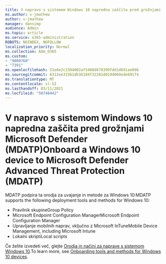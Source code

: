 ```yaml
---
title: V napravo s sistemom Windows 10 napredna zaščita pred grožnjami Microsoft Defender (MDATP)
ms.author: v-jmathew
author: v-jmathew
manager: dansimp
audience: Admin
ms.topic: article
ms.service: o365-administration
ROBOTS: NOINDEX, NOFOLLOW
localization_priority: Normal
ms.collection: Adm_O365
ms.custom:
- "9000760"
- "7391"
ms.openlocfilehash: 51e6e2c1504002af5408d678399fdd1d691ae096
ms.sourcegitcommit: 6312ee31561db36104f32282d019d069ede69174
ms.translationtype: MT
ms.contentlocale: sl-SI
ms.lasthandoff: 03/11/2021
ms.locfileid: "50748442"
---
```

# <a name="onboard-a-windows-10-device-to-microsoft-defender-advanced-threat-protection-mdatp"></a><span data-ttu-id="1e1fa-102">V napravo s sistemom Windows 10 napredna zaščita pred grožnjami Microsoft Defender (MDATP)</span><span class="sxs-lookup"><span data-stu-id="1e1fa-102">Onboard a Windows 10 device to Microsoft Defender Advanced Threat Protection (MDATP)</span></span>

<span data-ttu-id="1e1fa-103">MDATP podpira ta orodja za uvajanje in metode za Windows 10:</span><span class="sxs-lookup"><span data-stu-id="1e1fa-103">MDATP supports the following deployment tools and methods for Windows 10:</span></span>

- <span data-ttu-id="1e1fa-104">Pravilnik skupine</span><span class="sxs-lookup"><span data-stu-id="1e1fa-104">Group Policy</span></span>
- <span data-ttu-id="1e1fa-105">Microsoft Endpoint Configuration Manager</span><span class="sxs-lookup"><span data-stu-id="1e1fa-105">Microsoft Endpoint Configuration Manager</span></span>
- <span data-ttu-id="1e1fa-106">Upravljanje mobilnih naprav, vključno z Microsoft InTune</span><span class="sxs-lookup"><span data-stu-id="1e1fa-106">Mobile Device Management, including Microsoft Intune</span></span>
- <span data-ttu-id="1e1fa-107">Lokalni skripti</span><span class="sxs-lookup"><span data-stu-id="1e1fa-107">Local scripts</span></span>

<span data-ttu-id="1e1fa-108">Če želite izvedeti več, glejte [Orodja in načini za naprave s sistemom Windows 10](https://go.microsoft.com/fwlink/?linkid=2143460).</span><span class="sxs-lookup"><span data-stu-id="1e1fa-108">To learn more, see [Onboarding tools and methods for Windows 10 devices](https://go.microsoft.com/fwlink/?linkid=2143460).</span></span>
